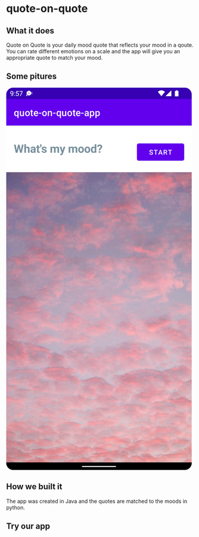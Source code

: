 # quote-on-quote

## What it does
Quote on Quote is your daily mood quote that reflects your mood in a qoute.
You can rate different emotions on a scale and the app will give you an appropriate quote to match your mood.

## Some pitures

![WelcomeSite.png](https://github.com/SophBr/quote-on-quote/blob/main/screenshots/WelcomeSite.png)

## How we built it
The app was created in Java and the quotes are matched to the moods in python.

## Try our app
